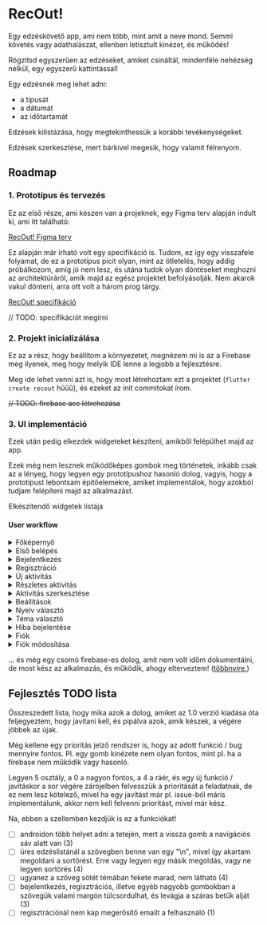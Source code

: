 # RecOut!

Egy edzéskövető app, ami nem több, mint amit a neve mond. Semmi követés vagy adathalászat, ellenben letisztult kinézet, és működés!

Rögzítsd egyszerűen az edzéseket, amiket csináltál, mindenféle nehézség nélkül, egy egyszerű kattintással!

Egy edzésnek meg lehet adni:

- a típusát
- a dátumát
- az időtartamát

Edzések kilistázása, hogy megtekinthessük a korábbi tevékenységeket.

Edzések szerkesztése, mert bárkivel megesik, hogy valamit félrenyom.

## Roadmap

### 1. Prototípus és tervezés

Ez az első része, ami készen van a projeknek, egy Figma terv alapján indult ki, ami itt található:

[RecOut! Figma terv](https://www.figma.com/proto/Bu77I6qwoL1bFLdfl4BUYQ/RecOut!?node-id=33-2&p=f&t=QMPY2sy5KQN4jBRe-0&scaling=scale-down&content-scaling=fixed&page-id=0%3A1&starting-point-node-id=33%3A2&show-proto-sidebar=1)

Ez alapján már írható volt egy specifikáció is. Tudom, ez így egy visszafele folyamat, de ez a prototípus picit olyan, mint az ötletelés, hogy addig próbálkozom, amíg jó nem lesz, és utána tudok olyan döntéseket meghozni az architektúráról, amik majd az egész projektet befolyásolják. Nem akarok vakul dönteni, arra ott volt a három prog tárgy.

[RecOut! specifikáció](https://github.com/T0liver/recout/blob/main/docs/SpecMe.md)

// TODO: specifikációt megírni

### 2. Projekt inicializálása

Ez az a rész, hogy beállítom a környezetet, megnézem mi is az a Firebase meg ilyenek, meg hogy melyik IDE lenne a legjobb a fejlesztésre.

Meg ide lehet venni azt is, hogy most létrehoztam ezt a projektet (`flutter create recout` hűűű), és ezeket az init commitokat írom.

~~// TODO: firebase acc létrehozása~~

### 3. UI implementáció

Ezek után pedig elkezdek widgeteket készíteni, amikből felépülhet majd az app.

Ezek még nem lesznek működőképes gombok meg történetek, inkább csak az a lényeg, hogy legyen egy prototípushoz hasonló dolog, vagyis, hogy a prototípust lebontsam építőelemekre, amiket implementálok, hogy azokból tudjam felépíteni majd az alkalmazást.

Elkészítendő widgetek listája

#### User workflow

<details>
	<summary>Főképernyő</summary>

- [x] főképernyő oldal
	- [x] felső üdv felirat
	- [x] Edzés gyors hozzáadása panel
		- [x] normál állapot
		- [x] hozzáadás állapot
	- [x] Korábbi edzések panel
		- [x] Korábbi edzések felirat
		- [x] Edzés elem panel
		- [ ] hirdetés panel

</details>

<details>
	<summary>Első belépés</summary>

- [x] első belépési oldal
	- [x] üdv szöveg panel + ikon felette
	- [x] nyelv beállítása gomb
	- [x] bejelentés gomb
	- [x] regisztráció gomb
	
</details>

<details>
	<summary>Bejelentkezés</summary>

- [x] bejelentkeztető oldal
	- [x] vissza gomb
	- [x] főcím + ikon panel
	- [x] felhasználónév beírás
	- [x] jelszó beírás
	- [x] bejelentés gomb

</details>

<details>
	<summary>Regisztráció</summary>

- [x] regisztrációs oldal
	- [x] vissza gomb
	- [x] főcím + ikon panel
	- [x] felhasználónév beírás
	- [x] e-mail cím beírás
	- [x] jelszó beírás
	- [x] regisztráció gomb

</details>

<details>
	<summary>Új aktivitás</summary>

- [x] új aktivitás oldal
	- [x] vissza gomb
	- [x] főcím
    - [x] ikon panel
    - [x] edzés neve doboz
    - [x] edzés időpontja választó
    - [x] edzés időtartama választó
    - [x] edzés helyszíne választó
    - [x] mentés gomb

</details>

<details>
	<summary>Részletes aktivitás</summary>

- [x] részletes aktivitás oldal
	- [x] vissza gomb
	- [x] ikon panel + cím
	- [x] edzés neve
    - [x] edzés időpontja
    - [x] edzés időtartama
    - [x] edzés helyszíne
	- [x] törlés gomb
	- [x] törlés dialógus
		- [x] főszöveg
		- [x] szöveg
		- [x] igen gomb
		- [x] nem gomb

</details>

<details>
	<summary>Aktivitás szerkesztése</summary>

- [x] aktivitás szerkesztése oldal
	- [x] vissza gomb
	- [x] főcím
    - [x] ikon panel
    - [x] edzés neve doboz
    - [x] edzés időpontja választó
    - [x] edzés időtartama választó
    - [x] edzés helyszíne választó
    - [x] mentés gomb

</details>

<details>
	<summary>Beállítások</summary>

- [x] beállítások oldal
	- [x] vissza gomb
	- [x] főcím
	- [x] nyelv cím
	- [x] téma módosítása cím
	- [x] felhasználói fiók cím
	- [x] hiba bejelentése cím
	- [x] alsó szöveg

</details>

<details>
	<summary>Nyelv választó</summary>

- [x] nyelv választása cím
	- [x] vissza gomb
	- [x] főcím
	- [x] nyelvek listázása
	- [x] fordítása hozzájárulás szöveg

</details>

<details>
	<summary>Téma választó</summary>

- [x] téma választása oldal
	- [x] vissza gomb
	- [x] főcím
	- [x] témák listázása
	- [x] téma hozzáadása szöveg

</details>

<details>
	<summary>Hiba bejelentése</summary>

- [x] hiba bejelentése oldal
	- [x] vissza gomb
	- [x] főcím
	- [x] főszöveg
	- [x] alsó szöveg

</details>

<details>
	<summary>Fiók</summary>

- [x] fiók oldal
	- [x] vissza gomb
	- [x] főcím
	- [x] fiókkép ikon
	- [x] felhasználónév
	- [x] vezetéknév, keresztnév
	- [x] születési idő
	- [x] e-mail cím
	- [x] adatok módosítása gomb
	- [x] fiók törlése gomb
	- [x] fiók törlése dialógus
		- [x] főszöveg
		- [x] szöveg
		- [x] igen gomb
		- [x] nem gomb

</details>

<details>
	<summary>Fiók módosítása</summary>

- [x] fiók módosítása oldal
	- [x] vissza gomb
	- [x] főcím
	- [x] fiókkép ikon
	- [x] felhasználónév
	- [x] vezetéknév, keresztnév módosítása
	- [x] születési idő módosítása
	- [x] e-mail cím 
	- [x] rendben gomb

</details>

... és még egy csomó firebase-es dolog, amit nem volt időm dokumentálni, de most kész az alkalmazás, és működik, ahogy elterveztem! ([többnyire.](#fejlesztés-todo-lista))

## Fejlesztés TODO lista

Összeszedett lista, hogy mika azok a dolog, amiket az 1.0 verzió kiadása óta feljegyeztem, hogy javítani kell, és pipálva azok, amik készek, a végére jöbbek az újak.

Még kellene egy prioritás jelző rendszer is, hogy az adott funkció / bug mennyire fontos. Pl. egy gomb kinézete nem olyan fontos, mint pl. ha a firebase nem működik vagy hasonló.

Legyen 5 osztály, a 0 a nagyon fontos, a 4 a ráér, és egy új funkció / javításkor a sor végére zárójelben felvesszük a prioritását a feladatnak, de ez nem lesz kötelező, mivel ha egy javítást már pl. issue-ból máris implementálunk, akkor nem kell felvenni prioritást, mivel már kész.

Na, ebben a szellemben kezdjük is ez a funkciókat!

- [ ] androidon több helyet adni a tetején, mert a vissza gomb a navigációs sáv alatt van (3)
- [ ] üres edzéslistánál a szövegben benne van egy "\n", mivel így akartam megoldani a sortörést. Erre vagy legyen egy másik megoldás, vagy ne legyen sortörés (4)
- [ ] ugyanez a szöveg sötét témában fekete marad, nem látható (4)
- [ ] bejelentkezés, regisztrációs, illetve egyéb nagyobb gombokban a szövegük valami margón túlcsordulhat, és levágja a száras betűk alját (3)
- [ ] regisztrációnál nem kap megerősítő emailt a felhasználó (1)
